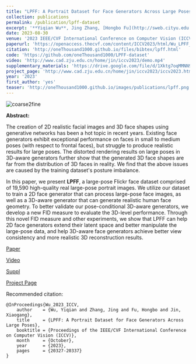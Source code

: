 ```yaml
---
title: "LPFF: A Portrait Dataset for Face Generators Across Large Poses"
collection: publications
permalink: /publication/lpff-dataset
excerpt: '**Yiqian Wu**, Jing Zhang, [Hongbo Fu](http://sweb.cityu.edu.hk/hongbofu/publications.html), [Xiaogang Jin](http://www.cad.zju.edu.cn/home/jin)'
date: 2023-08-30
venue: '2023 IEEE/CVF International Conference on Computer Vision (ICCV)'
paperurl: 'https://openaccess.thecvf.com/content/ICCV2023/html/Wu_LPFF_A_Portrait_Dataset_for_Face_Generators_Across_Large_Poses_ICCV_2023_paper.html'
citation: 'http://oneThousand1000.github.io/files/bibtex/lpff.html'
code: 'https://github.com/oneThousand1000/LPFF-dataset'
video: 'http://www.cad.zju.edu.cn/home/jin/iccv2023/demo.mp4'
supplementary_materials: 'https://drive.google.com/file/d/1Xktg7oqMMNN9hqGYva3BBTJoux17y2SR/view?usp=sharing'
project_page: 'http://www.cad.zju.edu.cn/home/jin/iccv2023/iccv2023.htm'
year: '2023'
first_author: 'yes'
teaser: 'http://oneThousand1000.github.io/images/publications/lpff.png'
---
```

![coarse2fine](http://oneThousand1000.github.io/images/publications/lpff.png)

<b>Abstract:</b>

The creation of 2D realistic facial images and 3D face shapes using generative networks has been a hot topic in recent years. Existing face generators exhibit exceptional performance on faces in small to medium poses (with respect to frontal faces), but struggle to produce realistic results for large poses. The distorted rendering results on large poses in 3D-aware generators further show that the generated 3D face shapes are far from the distribution of 3D faces in reality. We find that the above issues are caused by the training dataset's posture imbalance.

In this paper, we present **LPFF**, a large-pose Flickr face dataset comprised of 19,590 high-quality real large-pose portrait images. We utilize our dataset to train a 2D face generator that can process large-pose face images, as well as a 3D-aware generator that can generate realistic human face geometry. To better validate our pose-conditional 3D-aware generators, we develop a new FID measure to evaluate the 3D-level performance. Through this novel FID measure and other experiments, we show that LPFF can help 2D face generators extend their latent space and better manipulate the large-pose data, and help 3D-aware face generators achieve better view consistency and more realistic 3D reconstruction results.



[Paper](https://openaccess.thecvf.com/content/ICCV2023/html/Wu_LPFF_A_Portrait_Dataset_for_Face_Generators_Across_Large_Poses_ICCV_2023_paper.html) 

[Video](http://www.cad.zju.edu.cn/home/jin/iccv2023/demo.mp4) 

[Suppl](https://drive.google.com/file/d/1Xktg7oqMMNN9hqGYva3BBTJoux17y2SR/view?usp=sharing) 

[Project Page](http://www.cad.zju.edu.cn/home/jin/iccv2023/iccv2023.htm)



Recommended citation: 
```
@InProceedings{Wu_2023_ICCV,
    author    = {Wu, Yiqian and Zhang, Jing and Fu, Hongbo and Jin, Xiaogang},
    title     = {LPFF: A Portrait Dataset for Face Generators Across Large Poses},
    booktitle = {Proceedings of the IEEE/CVF International Conference on Computer Vision (ICCV)},
    month     = {October},
    year      = {2023},
    pages     = {20327-20337}
}
```
